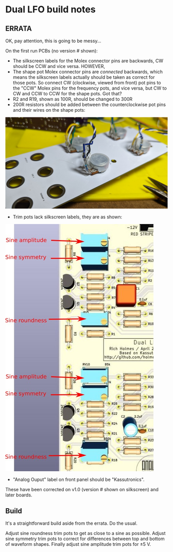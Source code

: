 # Dual LFO build notes

## ERRATA

OK, pay attention, this is going to be messy...

On the first run PCBs (no version # shown):

* The silkscreen labels for the Molex connector pins are backwards, CW should be CCW and vice versa. HOWEVER,
* The shape pot Molex connector pins are *connected* backwards, which means the silkscreen labels actually should be taken as correct for those pots. So connect CW (clockwise, viewed from front) pot pins to the "CCW" Molex pins for the frequency pots, and vice versa, but CW to CW and CCW to CCW for the shape pots. Got that?
* R2 and R19, shown as 100R, should be changed to 300R
* 200R resistors should be added between the counterclockwise pot pins and their wires on the shape pots:

![200R](../Images/200R.jpg)

* Trim pots lack silkscreen labels, they are as shown:

![trimpots](../Images/trimpots.jpg)

* "Analog Ouput" label on front panel should be "Kassutronics".

These have been corrected on v1.0 (version # shown on silkscreen) and later boards.

## Build

It's a straightforward build aside from the errata. Do the usual.

Adjust sine roundness trim pots to get as close to a sine as possible. Adjust sine symmetry trim pots to correct for differences between top and bottom of waveform shapes. Finally adjust sine amplitude trim pots for ±5 V.

